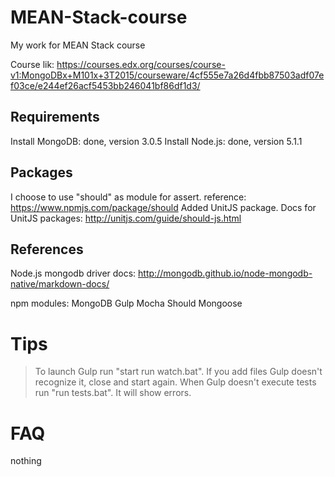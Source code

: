 # MEAN-Stack-course
My work for MEAN Stack course

Course lik: https://courses.edx.org/courses/course-v1:MongoDBx+M101x+3T2015/courseware/4cf555e7a26d4fbb87503adf07ef03ce/e244ef26acf5453bb246041bf86df1d3/


## Requirements
Install MongoDB: done, version 3.0.5
Install Node.js: done, version 5.1.1

## Packages
I choose to use "should" as module for assert.
reference: https://www.npmjs.com/package/should
Added UnitJS package.
Docs for UnitJS packages: http://unitjs.com/guide/should-js.html

## References
Node.js mongodb driver docs: http://mongodb.github.io/node-mongodb-native/markdown-docs/

npm modules:
MongoDB
Gulp
Mocha
Should
Mongoose

# Tips

> To launch Gulp run "start run watch.bat".
> If you add files Gulp doesn't recognize it, close and start again.
> When Gulp doesn't execute tests run "run tests.bat". It will show errors.  

# FAQ

nothing  




